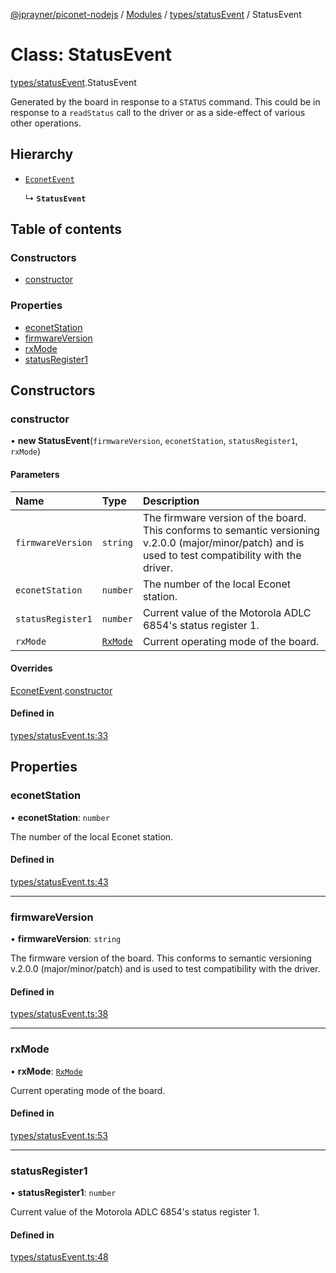 [@jprayner/piconet-nodejs](../README.md) / [Modules](../modules.md) / [types/statusEvent](../modules/types_statusEvent.md) / StatusEvent

# Class: StatusEvent

[types/statusEvent](../modules/types_statusEvent.md).StatusEvent

Generated by the board in response to a `STATUS` command. This could be in response to a
`readStatus` call to the driver or as a side-effect of various other operations.

## Hierarchy

- [`EconetEvent`](types_econetEvent.EconetEvent.md)

  ↳ **`StatusEvent`**

## Table of contents

### Constructors

- [constructor](types_statusEvent.StatusEvent.md#constructor)

### Properties

- [econetStation](types_statusEvent.StatusEvent.md#econetstation)
- [firmwareVersion](types_statusEvent.StatusEvent.md#firmwareversion)
- [rxMode](types_statusEvent.StatusEvent.md#rxmode)
- [statusRegister1](types_statusEvent.StatusEvent.md#statusregister1)

## Constructors

### constructor

• **new StatusEvent**(`firmwareVersion`, `econetStation`, `statusRegister1`, `rxMode`)

#### Parameters

| Name | Type | Description |
| :------ | :------ | :------ |
| `firmwareVersion` | `string` | The firmware version of the board. This conforms to semantic versioning v.2.0.0 (major/minor/patch) and is used to test compatibility with the driver. |
| `econetStation` | `number` | The number of the local Econet station. |
| `statusRegister1` | `number` | Current value of the Motorola ADLC 6854's status register 1. |
| `rxMode` | [`RxMode`](../enums/types_statusEvent.RxMode.md) | Current operating mode of the board. |

#### Overrides

[EconetEvent](types_econetEvent.EconetEvent.md).[constructor](types_econetEvent.EconetEvent.md#constructor)

#### Defined in

[types/statusEvent.ts:33](https://github.com/jprayner/piconet/blob/81026b7/driver/nodejs/src/types/statusEvent.ts#L33)

## Properties

### econetStation

• **econetStation**: `number`

The number of the local Econet station.

#### Defined in

[types/statusEvent.ts:43](https://github.com/jprayner/piconet/blob/81026b7/driver/nodejs/src/types/statusEvent.ts#L43)

___

### firmwareVersion

• **firmwareVersion**: `string`

The firmware version of the board. This conforms to semantic versioning v.2.0.0
(major/minor/patch) and is used to test compatibility with the driver.

#### Defined in

[types/statusEvent.ts:38](https://github.com/jprayner/piconet/blob/81026b7/driver/nodejs/src/types/statusEvent.ts#L38)

___

### rxMode

• **rxMode**: [`RxMode`](../enums/types_statusEvent.RxMode.md)

Current operating mode of the board.

#### Defined in

[types/statusEvent.ts:53](https://github.com/jprayner/piconet/blob/81026b7/driver/nodejs/src/types/statusEvent.ts#L53)

___

### statusRegister1

• **statusRegister1**: `number`

Current value of the Motorola ADLC 6854's status register 1.

#### Defined in

[types/statusEvent.ts:48](https://github.com/jprayner/piconet/blob/81026b7/driver/nodejs/src/types/statusEvent.ts#L48)
